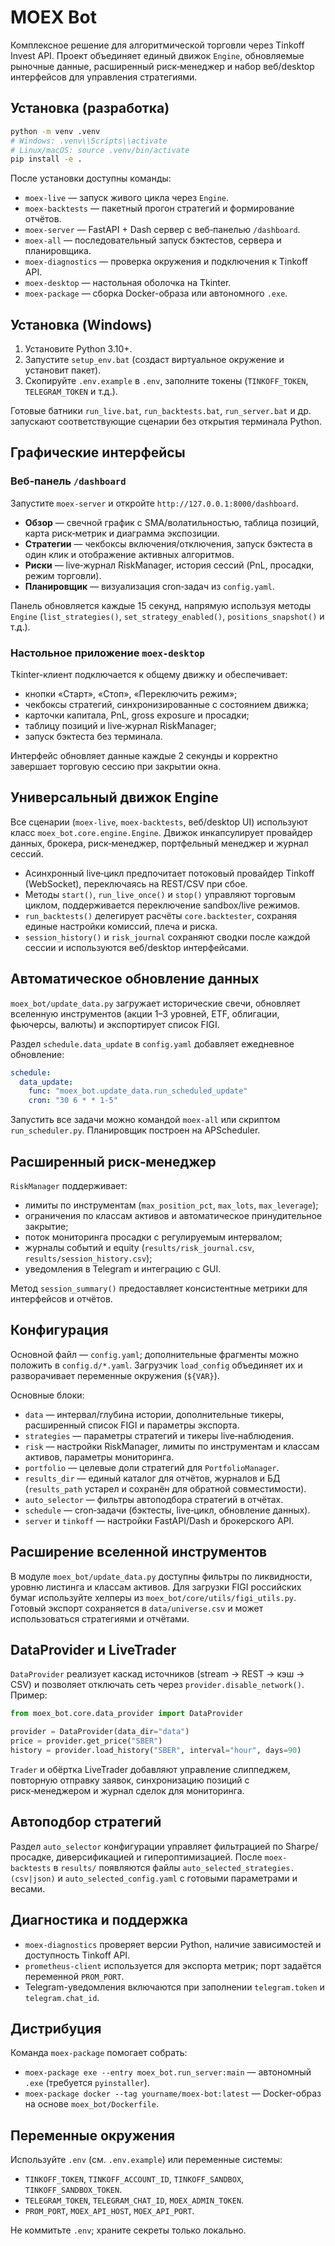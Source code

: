 # MOEX Bot

Комплексное решение для алгоритмической торговли через Tinkoff Invest API. Проект объединяет
единый движок `Engine`, обновляемые рыночные данные, расширенный риск‑менеджер и набор
веб/desktop интерфейсов для управления стратегиями.

## Установка (разработка)

```bash
python -m venv .venv
# Windows: .venv\\Scripts\\activate
# Linux/macOS: source .venv/bin/activate
pip install -e .
```

После установки доступны команды:

- `moex-live` — запуск живого цикла через `Engine`.
- `moex-backtests` — пакетный прогон стратегий и формирование отчётов.
- `moex-server` — FastAPI + Dash сервер с веб‑панелью `/dashboard`.
- `moex-all` — последовательный запуск бэктестов, сервера и планировщика.
- `moex-diagnostics` — проверка окружения и подключения к Tinkoff API.
- `moex-desktop` — настольная оболочка на Tkinter.
- `moex-package` — сборка Docker-образа или автономного `.exe`.

## Установка (Windows)

1. Установите Python 3.10+.
2. Запустите `setup_env.bat` (создаст виртуальное окружение и установит пакет).
3. Скопируйте `.env.example` в `.env`, заполните токены (`TINKOFF_TOKEN`, `TELEGRAM_TOKEN` и т.д.).

Готовые батники `run_live.bat`, `run_backtests.bat`, `run_server.bat` и др. запускают соответствующие
сценарии без открытия терминала Python.

## Графические интерфейсы

### Веб‑панель `/dashboard`

Запустите `moex-server` и откройте `http://127.0.0.1:8000/dashboard`.

- **Обзор** — свечной график с SMA/волатильностью, таблица позиций, карта риск‑метрик и диаграмма экспозиции.
- **Стратегии** — чекбоксы включения/отключения, запуск бэктеста в один клик и отображение активных алгоритмов.
- **Риски** — live‑журнал RiskManager, история сессий (PnL, просадки, режим торговли).
- **Планировщик** — визуализация cron‑задач из `config.yaml`.

Панель обновляется каждые 15 секунд, напрямую используя методы `Engine`
(`list_strategies()`, `set_strategy_enabled()`, `positions_snapshot()` и т.д.).

### Настольное приложение `moex-desktop`

Tkinter-клиент подключается к общему движку и обеспечивает:

- кнопки «Старт», «Стоп», «Переключить режим»;
- чекбоксы стратегий, синхронизированные с состоянием движка;
- карточки капитала, PnL, gross exposure и просадки;
- таблицу позиций и live‑журнал RiskManager;
- запуск бэктеста без терминала.

Интерфейс обновляет данные каждые 2 секунды и корректно завершает торговую сессию при закрытии окна.

## Универсальный движок Engine

Все сценарии (`moex-live`, `moex-backtests`, веб/desktop UI) используют класс
`moex_bot.core.engine.Engine`. Движок инкапсулирует провайдер данных, брокера, риск‑менеджер,
портфельный менеджер и журнал сессий.

- Асинхронный live‑цикл предпочитает потоковый провайдер Tinkoff (WebSocket), переключаясь на REST/CSV при сбое.
- Методы `start()`, `run_live_once()` и `stop()` управляют торговым циклом, поддерживается переключение sandbox/live режимов.
- `run_backtests()` делегирует расчёты `core.backtester`, сохраняя единые настройки комиссий, плеча и риска.
- `session_history()` и `risk_journal` сохраняют сводки после каждой сессии и используются веб/desktop интерфейсами.

## Автоматическое обновление данных

`moex_bot/update_data.py` загружает исторические свечи, обновляет вселенную инструментов
(акции 1–3 уровней, ETF, облигации, фьючерсы, валюты) и экспортирует список FIGI.

Раздел `schedule.data_update` в `config.yaml` добавляет ежедневное обновление:

```yaml
schedule:
  data_update:
    func: "moex_bot.update_data.run_scheduled_update"
    cron: "30 6 * * 1-5"
```

Запустить все задачи можно командой `moex-all` или скриптом `run_scheduler.py`. Планировщик построен на APScheduler.

## Расширенный риск‑менеджер

`RiskManager` поддерживает:

- лимиты по инструментам (`max_position_pct`, `max_lots`, `max_leverage`);
- ограничения по классам активов и автоматическое принудительное закрытие;
- поток мониторинга просадки с регулируемым интервалом;
- журналы событий и equity (`results/risk_journal.csv`, `results/session_history.csv`);
- уведомления в Telegram и интеграцию с GUI.

Метод `session_summary()` предоставляет консистентные метрики для интерфейсов и отчётов.

## Конфигурация

Основной файл — `config.yaml`; дополнительные фрагменты можно положить в `config.d/*.yaml`.
Загрузчик `load_config` объединяет их и разворачивает переменные окружения (`${VAR}`).

Основные блоки:

- `data` — интервал/глубина истории, дополнительные тикеры, расширенный список FIGI и параметры экспорта.
- `strategies` — параметры стратегий и тикеры live‑наблюдения.
- `risk` — настройки RiskManager, лимиты по инструментам и классам активов, параметры мониторинга.
- `portfolio` — целевые доли стратегий для `PortfolioManager`.
- `results_dir` — единый каталог для отчётов, журналов и БД (`results_path` устарел и сохранён для обратной совместимости).
- `auto_selector` — фильтры автоподбора стратегий в отчётах.
- `schedule` — cron‑задачи (бэктесты, live‑цикл, обновление данных).
- `server` и `tinkoff` — настройки FastAPI/Dash и брокерского API.

## Расширение вселенной инструментов

В модуле `moex_bot/update_data.py` доступны фильтры по ликвидности, уровню листинга и классам активов.
Для загрузки FIGI российских бумаг используйте хелперы из `moex_bot/core/utils/figi_utils.py`.
Готовый экспорт сохраняется в `data/universe.csv` и может использоваться стратегиями и отчётами.

## DataProvider и LiveTrader

`DataProvider` реализует каскад источников (stream → REST → кэш → CSV) и позволяет отключать сеть через
`provider.disable_network()`. Пример:

```python
from moex_bot.core.data_provider import DataProvider

provider = DataProvider(data_dir="data")
price = provider.get_price("SBER")
history = provider.load_history("SBER", interval="hour", days=90)
```

`Trader` и обёртка LiveTrader добавляют управление слиппеджем, повторную отправку заявок,
синхронизацию позиций с риск‑менеджером и журнал сделок для мониторинга.

## Автоподбор стратегий

Раздел `auto_selector` конфигурации управляет фильтрацией по Sharpe/просадке, диверсификацией и гипероптимизацией.
После `moex-backtests` в `results/` появляются файлы `auto_selected_strategies.(csv|json)` и
`auto_selected_config.yaml` с готовыми параметрами и весами.

## Диагностика и поддержка

- `moex-diagnostics` проверяет версии Python, наличие зависимостей и доступность Tinkoff API.
- `prometheus-client` используется для экспорта метрик; порт задаётся переменной `PROM_PORT`.
- Telegram-уведомления включаются при заполнении `telegram.token` и `telegram.chat_id`.

## Дистрибуция

Команда `moex-package` помогает собрать:

- `moex-package exe --entry moex_bot.run_server:main` — автономный `.exe` (требуется `pyinstaller`).
- `moex-package docker --tag yourname/moex-bot:latest` — Docker-образ на основе `moex_bot/Dockerfile`.

## Переменные окружения

Используйте `.env` (см. `.env.example`) или переменные системы:

- `TINKOFF_TOKEN`, `TINKOFF_ACCOUNT_ID`, `TINKOFF_SANDBOX`, `TINKOFF_SANDBOX_TOKEN`.
- `TELEGRAM_TOKEN`, `TELEGRAM_CHAT_ID`, `MOEX_ADMIN_TOKEN`.
- `PROM_PORT`, `MOEX_API_HOST`, `MOEX_API_PORT`.

Не коммитьте `.env`; храните секреты только локально.
